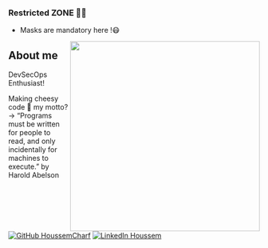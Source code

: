 ### Restricted ZONE 👾💀
* Masks are mandatory here !😷
<img align='right' src="https://github-readme-stats.vercel.app/api?username=HoussemCharf&show_icons=true&theme=react" width="380">
<h2>About me</h2>
<p>DevSecOps Enthusiast! 
  
Making cheesy code 🧀 my motto? -> “Programs must be written for people to read, and only incidentally for machines to execute.” by Harold Abelson  <br></p>

[![GitHub HoussemCharf](https://img.shields.io/github/followers/houssemcharf?label=follow%20github&style=flat-square)](https://github.com/houssemcharf) [![LinkedIn Houssem](https://img.shields.io/badge/LinkedIn-blue?style=flat&logo=linkedin&labelColor=blue)](https://www.linkedin.com/in/houssemc/)
<br>
